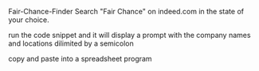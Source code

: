 Fair-Chance-Finder
Search "Fair Chance" on indeed.com in the state of your choice.

run the code snippet and it will display a prompt with the company names and locations dilimited by a semicolon

copy and paste into a spreadsheet program
